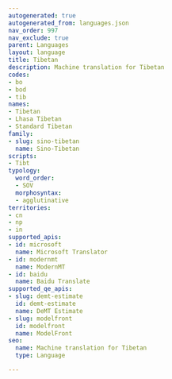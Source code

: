 ```yaml
---
autogenerated: true
autogenerated_from: languages.json
nav_order: 997
nav_exclude: true
parent: Languages
layout: language
title: Tibetan
description: Machine translation for Tibetan
codes:
- bo
- bod
- tib
names:
- Tibetan
- Lhasa Tibetan
- Standard Tibetan
family:
- slug: sino-tibetan
  name: Sino-Tibetan
scripts:
- Tibt
typology:
  word_order:
  - SOV
  morphosyntax:
  - agglutinative
territories:
- cn
- np
- in
supported_apis:
- id: microsoft
  name: Microsoft Translator
- id: modernmt
  name: ModernMT
- id: baidu
  name: Baidu Translate
supported_qe_apis:
- slug: demt-estimate
  id: demt-estimate
  name: DeMT Estimate
- slug: modelfront
  id: modelfront
  name: ModelFront
seo:
  name: Machine translation for Tibetan
  type: Language

---
```


